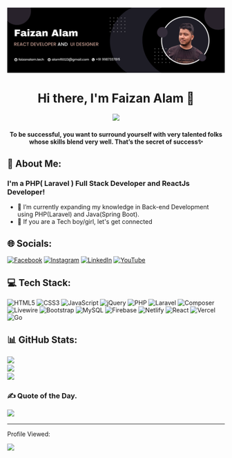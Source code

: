![Cover Photo](https://github.com/faizan619/faizan619/blob/main/Black%20and%20Red%20Gradient%20Professional%20LinkedIn%20Banner.png)
<body>
    <div align="center">
        <h1>Hi there, I'm Faizan Alam 👋 </h1>
        </hr>
        <a href="https://github.com/faizan619"><img src="https://readme-typing-svg.herokuapp.com?lines=PHP+Laravel+Developer;React+Developer;React+Native+Enthusiast;&font=Roboto&size=24&duration=3500&pause=500&center=true&width=500&height=50&color=9c033a"></a>
        <h4>To be successful, you want to surround yourself with very talented folks whose skills blend very well. That’s the secret of success✨</h4>
    </div>
</body>

## 💫 About Me:
### I'm a PHP( Laravel ) Full Stack Developer and ReactJs Developer!
- 🌱 I’m currently expanding my knowledge in Back-end Development using PHP(Laravel) and Java(Spring Boot).
- 💎 If you are a Tech boy/girl, let's get connected 

## 🌐 Socials:
[![Facebook](https://img.shields.io/badge/Facebook-%231877F2.svg?logo=Facebook&logoColor=white)](https://www.facebook.com/people/Faizan-Alam/100026422456493/) [![Instagram](https://img.shields.io/badge/Instagram-%23E4405F.svg?logo=Instagram&logoColor=white)](https://instagram.com/faizan_alam_._) [![LinkedIn](https://img.shields.io/badge/LinkedIn-%230077B5.svg?logo=linkedin&logoColor=white)](https://linkedin.com/in/faizan-alam-4a7408230) [![YouTube](https://img.shields.io/badge/YouTube-%23FF0000.svg?logo=YouTube&logoColor=white)](https://youtube.com/c/CodoFile) 

## 💻 Tech Stack:
![HTML5](https://img.shields.io/badge/html5-%23E34F26.svg?style=for-the-badge&logo=html5&logoColor=white) 
![CSS3](https://img.shields.io/badge/css3-%231572B6.svg?style=for-the-badge&logo=css3&logoColor=white) 
![JavaScript](https://img.shields.io/badge/javascript-%23323330.svg?style=for-the-badge&logo=javascript&logoColor=%23F7DF1E) 
![jQuery](https://img.shields.io/badge/jquery-%230769AD.svg?style=for-the-badge&logo=jquery&logoColor=white) 
![PHP](https://img.shields.io/badge/php-%23777BB4.svg?style=for-the-badge&logo=php&logoColor=white) 
![Laravel](https://img.shields.io/badge/Laravel-%23252D33.svg?style=for-the-badge&logo=laravel&logoColor=white) 
![Composer](https://img.shields.io/badge/Composer-%23000000.svg?style=for-the-badge&logo=composer&logoColor=white) 
![Livewire](https://img.shields.io/badge/Livewire-%234A5568.svg?style=for-the-badge&logo=laravel&logoColor=white)
![Bootstrap](https://img.shields.io/badge/bootstrap-%23563D7C.svg?style=for-the-badge&logo=bootstrap&logoColor=white) 
![MySQL](https://img.shields.io/badge/mysql-%2300f.svg?style=for-the-badge&logo=mysql&logoColor=white) 
![Firebase](https://img.shields.io/badge/firebase-%23039BE5.svg?style=for-the-badge&logo=firebase) 
![Netlify](https://img.shields.io/badge/netlify-%23000000.svg?style=for-the-badge&logo=netlify&logoColor=#00C7B7) 
![React](https://img.shields.io/badge/react-%2320232a.svg?style=for-the-badge&logo=react&logoColor=%2361DAFB) 
![Vercel](https://img.shields.io/badge/Vercel-%23000000.svg?style=for-the-badge&logo=vercel&logoColor=white)
![Go](https://img.shields.io/badge/Go-%2300ADD8.svg?style=for-the-badge&logo=go&logoColor=white)

## 📊 GitHub Stats:
![](https://github-readme-stats.vercel.app/api?username=faizan619&theme=dark&hide_border=false&include_all_commits=false&count_private=false)<br/>
![](https://github-readme-streak-stats.herokuapp.com/?user=faizan619&theme=dark&hide_border=false)<br/>
![](https://github-readme-stats.vercel.app/api/top-langs/?username=faizan619&theme=dark&hide_border=false&include_all_commits=false&count_private=false&layout=compact)

### ✍️ Quote of the Day.
![](https://quotes-github-readme.vercel.app/api?type=horizontal&theme=radical)

---

<span>Profile Viewed:<span> <br>

[![](https://visitcount.itsvg.in/api?id=Faizan619&label=122k&color=6&pretty=true)](https://visitcount.itsvg.in)
